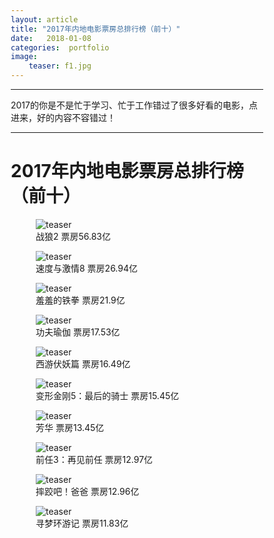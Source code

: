 ```yaml
---
layout: article 
title: "2017年内地电影票房总排行榜（前十）"
date:   2018-01-08
categories:  portfolio
image:
    teaser: f1.jpg
---
```

---
2017的你是不是忙于学习、忙于工作错过了很多好看的电影，点进来，好的内容不容错过！

--------
<body>
	<h1>2017年内地电影票房总排行榜（前十）</h1>
	<nav class="Scroll_Wrapper">
		<figure class="Item">
			<img src="https://luojihao.github.io/images/f1.jpg" alt="teaser" itemprop="image">
			<figcaption class="Caption">战狼2 票房56.83亿</figcaption>
		</figure>
		<figure class="Item">
			<img src="https://luojihao.github.io/images/f2.jpg" alt="teaser" itemprop="image">
			<figcaption class="Caption">速度与激情8 票房26.94亿</figcaption>
		</figure>
		<figure class="Item">
			<img src="https://luojihao.github.io/images/f3.jpg" alt="teaser" itemprop="image">
			<figcaption class="Caption">羞羞的铁拳 票房21.9亿</figcaption>
		</figure>
		<figure class="Item">
			<img src="https://luojihao.github.io/images/f4.jpg" alt="teaser" itemprop="image">
			<figcaption class="Caption">功夫瑜伽 票房17.53亿</figcaption>
		</figure>
		<figure class="Item">
			<img src="https://luojihao.github.io/images/f5.jpg" alt="teaser" itemprop="image">
			<figcaption class="Caption">西游伏妖篇 票房16.49亿</figcaption>
		</figure>
		<figure class="Item">
			<img src="https://luojihao.github.io/images/f6.jpg" alt="teaser" itemprop="image">
			<figcaption class="Caption">变形金刚5：最后的骑士 票房15.45亿</figcaption>
		</figure>
		<figure class="Item">
			<img src="https://luojihao.github.io/images/f7.jpg" alt="teaser" itemprop="image">
			<figcaption class="Caption">芳华 票房13.45亿</figcaption>
		</figure>
		<figure class="Item">
			<img src="https://luojihao.github.io/images/f8.jpg" alt="teaser" itemprop="image">
			<figcaption class="Caption">前任3：再见前任 票房12.97亿</figcaption>
		</figure>
		<figure class="Item">
			<img src="https://luojihao.github.io/images/f9.jpg" alt="teaser" itemprop="image">
			<figcaption class="Caption">摔跤吧！爸爸 票房12.96亿</figcaption>
		</figure>
		<figure class="Item">
			<img src="https://luojihao.github.io/images/f10.jpg" alt="teaser" itemprop="image">
			<figcaption class="Caption">寻梦环游记 票房11.83亿</figcaption>
		</figure>
	</nav>
	<style type="text/css">
* {
	-webkit-box-sizing: border-box;
	box-sizing: border-box;
}

html,
body {
	margin: 0 auto;
	background-color: #ebebeb;
	max-width: 40rem;
	padding: 0 2rem;
}

@media (min-width: 45rem) {
	html,
	body {
		max-width: 50.75rem;
	}
}

@media (min-width: 55rem) {
	html,
	body {
		max-width: 78.75rem;
	}
}

h1 {
	padding: 0 1rem;
}

.Scroll_Wrapper {
	display: flex;
	flex: 1 0 100%;
	flex-wrap: wrap;
	/* Make a counter */
	counter-reset: count-the-films;
	font-size: 0;
}

/*Stops the scrollbar appearing in WebKit browsers*/
.Scroll_Wrapper::-webkit-scrollbar {
	display: none;
}

.Item {
	display: flex;
	font-size: 1rem;
	counter-increment: count-the-films;
	position: relative;
	background-color: #ebebeb;
	border-bottom: 2px solid #bbb;
	height: 9rem;
	width: 50%;
	margin: 1rem 0;
}

@media (max-width: 44.99rem) {
	/*	Get me every two items and of them, only ones that are in the last two items */
	.Item:nth-child(2n+1):nth-last-child(-n+2),
	/* Now get me every one after that same collection too. */
	.Item:nth-child(2n+1):nth-last-child(-n+2) ~ .Item {
		border-bottom: 0;
	}
}

@media (min-width: 45rem) {
	.Item {
		width: 33.3333333333%;
	}
	/*	Get me every third item and of them, only ones that are in the last three items */
	.Item:nth-child(3n+1):nth-last-child(-n+3),
	/* Now get me every one after that same collection too. */
	.Item:nth-child(3n+1):nth-last-child(-n+3) ~ .Item {
		border-bottom: 0;
	}
}

@media (min-width: 55rem) {
	.Item {
		width: 25%;
	}
	/*	Get me every fourth item and of them, only ones that are in the last four items */
	.Item:nth-child(4n+1):nth-last-child(-n+4),
	/* Now get me every one after that same collection too. */
	.Item:nth-child(4n+1):nth-last-child(-n+4) ~ .Item {
		border-bottom: 0;
	}
}

.Item::before {
	content: counter(count-the-films);
	position: absolute;
	display: -webkit-box;
	display: -webkit-flex;
	display: -ms-flexbox;
	display: flex;
	-webkit-box-align: center;
	-webkit-align-items: center;
	-ms-flex-align: center;
	align-items: center;
	-webkit-box-pack: center;
	-webkit-justify-content: center;
	-ms-flex-pack: center;
	justify-content: center;
	font-size: 1rem;
	line-height: 1rem;
	top: 0;
	left: -2rem;
	-webkit-border-radius: 50%;
	border-radius: 50%;
	height: 1.4rem;
	width: 1.4rem;
	background-color: #ccc;
	border: 1px solid #999;
}

.Item img {
	max-height: 7.25rem;
}

.Caption {
	max-width: 4rem;
	padding-left: .5rem;
	font-size: 1rem;
	line-height: 1.1;
}
</style>
</body>